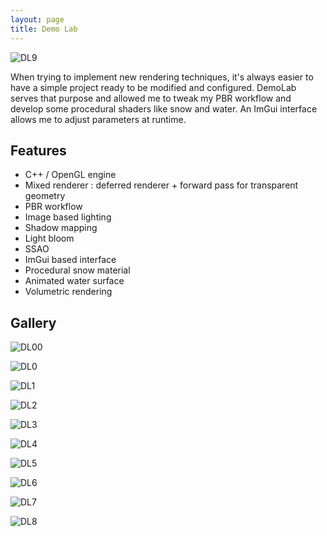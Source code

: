 ```yaml
---
layout: page
title: Demo Lab
---
```


![DL9](../img/DL9.jpg "DL9")

When trying to implement new rendering techniques, it's always easier to have a simple project ready to be modified and configured.
DemoLab serves that purpose and allowed me to tweak my PBR workflow and develop some procedural shaders like snow and water. An ImGui interface allows me to adjust parameters at runtime.

## Features

* C++ / OpenGL engine
* Mixed renderer : deferred renderer + forward pass for transparent geometry
* PBR workflow
* Image based lighting 
* Shadow mapping
* Light bloom
* SSAO
* ImGui based interface
* Procedural snow material
* Animated water surface
* Volumetric rendering

## Gallery

![DL00](../img/DL00.jpg "DL00")

![DL0](../img/DL0.jpg "DL0")

![DL1](../img/DL1.jpg "DL1")

![DL2](../img/DL2.jpg "DL2")

![DL3](../img/DL3.jpg "DL3")

![DL4](../img/DL4.jpg "DL4")

![DL5](../img/DL5.jpg "DL5")

![DL6](../img/DL6.jpg "DL6")

![DL7](../img/DL7.jpg "DL7")

![DL8](../img/DL8.jpg "DL8")

